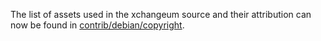 The list of assets used in the xchangeum source and their attribution can now be found in [contrib/debian/copyright](../contrib/debian/copyright).
